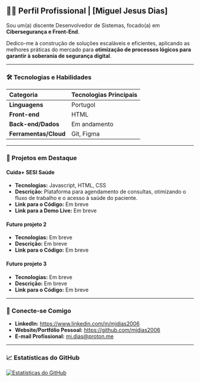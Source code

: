 ## 👨‍💻 Perfil Profissional | [Miguel Jesus Dias]

Sou um(a) discente Desenvolvedor de Sistemas, focado(a) em **Cibersegurança e Front-End**.

Dedico-me à construção de soluções escaláveis e eficientes, aplicando as melhores práticas do mercado para **otimização de processos lógicos para garantir à soberania de segurança digital**.

---

### 🛠️ Tecnologias e Habilidades

| Categoria | Tecnologias Principais |
| :--- | :--- |
| **Linguagens** | Portugol |
| **Front-end** | HTML |
| **Back-end/Dados** | Em andamento |
| **Ferramentas/Cloud** | Git, Figma |

---

### 📂 Projetos em Destaque

#### Cuida+ SESI Saúde
* **Tecnologias:** Javascript, HTML, CSS
* **Descrição:** Plataforma para agendamento de consultas, otimizando o fluxo de trabalho e o acesso à saúde do paciente.
* **Link para o Código:** Em breve
* **Link para a Demo Live:** Em breve

#### Futuro projeto 2
* **Tecnologias:** Em breve
* **Descrição:** Em breve
* **Link para o Código:** Em breve

#### Futuro projeto 3
* **Tecnologias:** Em breve
* **Descrição:** Em breve
* **Link para o Código:** Em breve

---

### 🤝 Conecte-se Comigo

* **LinkedIn:** https://www.linkedin.com/in/mjdias2006
* **Website/Portfólio Pessoal:** https://github.com/mjdias2006
* **E-mail Profissional:** mj.dias@proton.me

---

### 📈 Estatísticas do GitHub

[![Estatísticas do GitHub](https://github-readme-stats.vercel.app/api?username=mjdias2006&show_icons=true&theme=default&hide_border=true&line_height=20&title_color=333&icon_color=007ACC&text_color=333&bg_color=ffffff)](https://github.com/anuraghazra/github-readme-stats)
